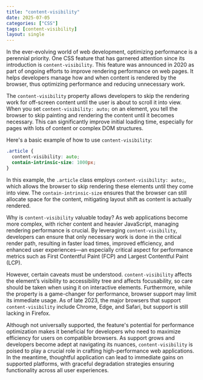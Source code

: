 ```yaml
---
title: "content-visibility"
date: 2025-07-05
categories: ["CSS"]
tags: [content-visibility]
layout: single
---
```


In the ever-evolving world of web development, optimizing performance is a perennial priority. One CSS feature that has garnered attention since its introduction is `content-visibility`. This feature was announced in 2020 as part of ongoing efforts to improve rendering performance on web pages. It helps developers manage how and when content is rendered by the browser, thus optimizing performance and reducing unnecessary work.

The `content-visibility` property allows developers to skip the rendering work for off-screen content until the user is about to scroll it into view. When you set `content-visibility: auto;` on an element, you tell the browser to skip painting and rendering the content until it becomes necessary. This can significantly improve initial loading time, especially for pages with lots of content or complex DOM structures.

Here's a basic example of how to use `content-visibility`:

```css
.article {
  content-visibility: auto;
  contain-intrinsic-size: 1000px;
}
```

In this example, the `.article` class employs `content-visibility: auto;`, which allows the browser to skip rendering these elements until they come into view. The `contain-intrinsic-size` ensures that the browser can still allocate space for the content, mitigating layout shift as content is actually rendered.

Why is `content-visibility` valuable today? As web applications become more complex, with richer content and heavier JavaScript, managing rendering performance is crucial. By leveraging `content-visibility`, developers can ensure that only necessary work is done in the critical render path, resulting in faster load times, improved efficiency, and enhanced user experiences—an especially critical aspect for performance metrics such as First Contentful Paint (FCP) and Largest Contentful Paint (LCP).

However, certain caveats must be understood. `content-visibility` affects the element’s visibility to accessibility tree and affects focusability, so care should be taken when using it on interactive elements. Furthermore, while the property is a game-changer for performance, browser support may limit its immediate usage. As of late 2023, the major browsers that support `content-visibility` include Chrome, Edge, and Safari, but support is still lacking in Firefox.

Although not universally supported, the feature's potential for performance optimization makes it beneficial for developers who need to maximize efficiency for users on compatible browsers. As support grows and developers become adept at navigating its nuances, `content-visibility` is poised to play a crucial role in crafting high-performance web applications. In the meantime, thoughtful application can lead to immediate gains on supported platforms, with graceful degradation strategies ensuring functionality across all user experiences.
